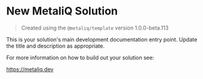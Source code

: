 # New MetaliQ Solution

> Created using the `@metaliq/template` version 1.0.0-beta.113

This is your solution's main development documentation entry point. Update the title and description as appropriate.

For more information on how to build out your solution see:

https://metaliq.dev
